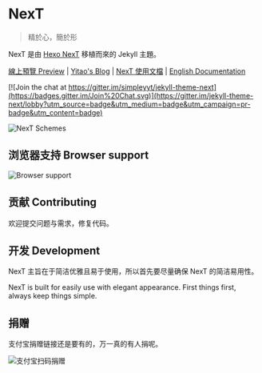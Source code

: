 # NexT

> 精於心，簡於形

NexT 是由 [Hexo NexT](https://github.com/iissnan/hexo-theme-next) 移植而來的 Jekyll 主題。<!--commit: f951075d9b739d26b42472431995fa68d08796aa-->

<a href="http://simpleyyt.github.io/jekyll-theme-next/" target="_blank">線上預覽 Preview</a> | <a href="http://simpleyyt.com" target="_blank">Yitao's Blog</a> | <a href="http://theme-next.simpleyyt.com" target="_blank">NexT 使用文檔</a> |  [English Documentation](README.en.md)

[![Join the chat at https://gitter.im/simpleyyt/jekyll-theme-next](https://badges.gitter.im/Join%20Chat.svg)](https://gitter.im/jekyll-theme-next/lobby?utm_source=badge&utm_medium=badge&utm_campaign=pr-badge&utm_content=badge)

![NexT Schemes](http://iissnan.com/nexus/next/next-schemes.jpg)


## 浏览器支持 Browser support

![Browser support](http://iissnan.com/nexus/next/browser-support.png)


## 贡献 Contributing

欢迎提交问题与需求，修复代码。


## 开发 Development

NexT 主旨在于简洁优雅且易于使用，所以首先要尽量确保 NexT 的简洁易用性。

NexT is built for easily use with elegant appearance. First things first, always keep things simple.


## 捐赠

支付宝捐赠链接还是要有的，万一真的有人捐呢。

![支付宝扫码捐赠](http://7lryc0.com1.z0.glb.clouddn.com/a6x049034plyvjm1rvn4h28%20%281%29.png)
